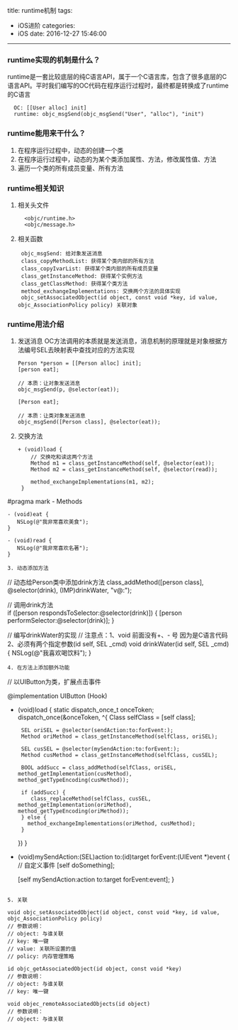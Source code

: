 title: runtime机制
tags:
  - iOS进阶
categories:
  - iOS
date: 2016-12-27 15:46:00
---
### runtime实现的机制是什么？
runtime是一套比较底层的纯C语言API，属于一个C语言库，包含了很多底层的C语言API。平时我们编写的OC代码在程序运行过程时，最终都是转换成了runtime的C语言
```
  OC: [[User alloc] init]
  runtime: objc_msgSend(objc_msgSend("User", "alloc"), "init")
```

### runtime能用来干什么？
1. 在程序运行过程中，动态的创建一个类
2. 在程序运行过程中，动态的为某个类添加属性、方法，修改属性值、方法
3. 遍历一个类的所有成员变量、所有方法

### runtime相关知识
1. 相关头文件
   ```
     <objc/runtime.h>
     <objc/message.h>
   ```
2. 相关函数
   ```
    objc_msgSend: 给对象发送消息
    class_copyMethodList: 获得某个类内部的所有方法
    class_copyIvarList: 获得某个类内部的所有成员变量
    class_getInstanceMethod: 获得某个实例方法
    class_getClassMethod: 获得某个类方法
    method_exchangeImplementations: 交换两个方法的具体实现
    objc_setAssociatedObject(id object, const void *key, id value, objc_AssociationPolicy policy) 关联对象
   ```

### runtime用法介绍
1. 发送消息
   OC方法调用的本质就是发送消息，消息机制的原理就是对象根据方法编号SEL去映射表中查找对应的方法实现
   ```
   Person *person = [[Person alloc] init];
   [person eat];

   // 本质：让对象发送消息
   objc_msgSend(p, @selector(eat));

   [Person eat];

   // 本质：让类对象发送消息
   objc_msgSend([Person class], @selector(eat));
   ```
2. 交换方法
   ```
   + (void)load {
       // 交换吃和读这两个方法
       Method m1 = class_getInstanceMethod(self, @selector(eat));
       Method m2 = class_getInstanceMethod(self, @selector(read));
    
       method_exchangeImplementations(m1, m2);
    }

#pragma mark - Methods

    - (void)eat {
       NSLog(@"我非常喜欢美食");
    }

    - (void)read {
       NSLog(@"我非常喜欢名著");
    }

   ```
3. 动态添加方法
   ```
   // 动态给Person类中添加drink方法
      class_addMethod([person class], @selector(drink), (IMP)drinkWater, "v@:");
   
   // 调用drink方法         
      if ([person respondsToSelector:@selector(drink)]) {
            [person performSelector:@selector(drink)];
      }

   // 编写drinkWater的实现
   // 注意点：1、void 前面没有+、- 号 因为是C语言代码  2、必须有两个指定参数(id self, SEL _cmd)
      void drinkWater(id self, SEL _cmd) {
          NSLog(@"我喜欢喝饮料");
      }
   ```
4. 在方法上添加额外功能
   ```
   // 以UIButton为类，扩展点击事件

   @implementation UIButton (Hook)

   + (void)load {
       static dispatch_once_t onceToken;
       dispatch_once(&onceToken, ^{
          Class selfClass = [self class];

          SEL oriSEL = @selector(sendAction:to:forEvent:);
          Method oriMethod = class_getInstanceMethod(selfClass, oriSEL);

          SEL cusSEL = @selector(mySendAction:to:forEvent:);
          Method cusMethod = class_getInstanceMethod(selfClass, cusSEL);

          BOOL addSucc = class_addMethod(selfClass, oriSEL, method_getImplementation(cusMethod), method_getTypeEncoding(cusMethod));

          if (addSucc) {
             class_replaceMethod(selfClass, cusSEL, method_getImplementation(oriMethod), method_getTypeEncoding(oriMethod));
          } else {             
            method_exchangeImplementations(oriMethod, cusMethod);
          }
       })
   }

   - (void)mySendAction:(SEL)action to:(id)target forEvent:(UIEvent *)event {
     // 自定义事件
     [self doSomething];

     [self mySendAction:action to:target forEvent:event];
   }
   ```

5. 关联
   ```
    void objc_setAssociatedObject(id object, const void *key, id value, objc_AssociationPolicy policy)
    // 参数说明：
    // object: 与谁关联
    // key: 唯一键
    // value: 关联所设置的值
    // policy: 内存管理策略

    id objc_getAssociatedObject(id object, const void *key)
    // 参数说明：
    // object: 与谁关联
    // key: 唯一键

    void objec_remoteAssociatedObjects(id object)
    // 参数说明：
    // object: 与谁关联
   ```